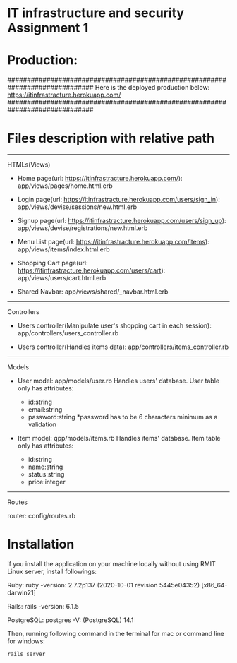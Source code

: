 
# IT infrastructure and security Assignment 1

# Production:
##############################################################################
Here is the deployed production below: https://itinfrastracture.herokuapp.com/
##############################################################################

# Files description with relative path

---------------------------------------
HTMLs(Views)

- Home page(url: https://itinfrastracture.herokuapp.com/): app/views/pages/home.html.erb 

- Login page(url: https://itinfrastracture.herokuapp.com/users/sign_in): app/views/devise/sessions/new.html.erb 

- Signup page(url: https://itinfrastracture.herokuapp.com/users/sign_up): app/views/devise/registrations/new.html.erb 

- Menu List page(url: https://itinfrastracture.herokuapp.com/items): app/views/items/index.html.erb 

- Shopping Cart page(url: https://itinfrastracture.herokuapp.com/users/cart): app/views/users/cart.html.erb 

- Shared Navbar: app/views/shared/_navbar.html.erb

---------------------------------------
Controllers

- Users controller(Manipulate user's shopping cart in each session): app/controllers/users_controller.rb

- Users controller(Handles items data): app/controllers/items_controller.rb

---------------------------------------
Models

- User model: app/models/user.rb
Handles users' database. User table only has attributes:
    - id:string
    - email:string
    - password:string
    *password has to be 6 characters minimum as a validation

- Item model: qpp/models/items.rb
Handles items' database. Item table only has attributes:
    - id:string
    - name:string
    - status:string
    - price:integer

---------------------------------------
Routes

router: config/routes.rb

# Installation

if you install the application on your machine locally without using RMIT Linux server, install followings:

Ruby:
ruby -version: 2.7.2p137 (2020-10-01 revision 5445e04352) [x86_64-darwin21]

Rails:
rails -version: 6.1.5

PostgreSQL:
postgres -V: (PostgreSQL) 14.1

Then, running following command in the terminal for mac or command line for windows: 
```bash
rails server
```